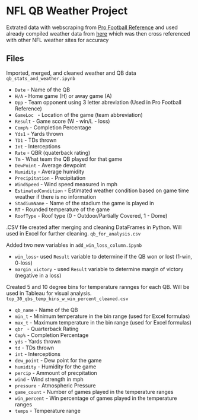 # NFL QB Weather Project


Extrated data with webscraping from [Pro Football Reference](https://www.pro-football-reference.com/) and used already compiled weather data from [here](https://www.datawithbliss.com/weather-data) which was then cross referenced with other NFL weather sites for accuracy

## Files

Imported, merged, and cleaned weather and QB data
`qb_stats_and_weather.ipynb`
* `Date` - Name of the QB
* `H/A` - Home game (H) or away game (A)
* `Opp` - Team opponent using 3 letter abreviation (Used in Pro Football Reference)
* `GameLoc ` - Location of the game (team abbreviation)
* `Result` - Game score (W - win/L - loss) 
* `Comp%` - Completion Percentage 
* `Yds1` - Yards thrown 
* `TD1` - TDs thrown 
* `Int` - Interceptions
* `Rate` - QBR (quaterback rating)
* `Tm` - What team the QB played for that game
* `DewPoint` - Average dewpoint
* `Humidity` - Average humidity
* `Precipitation` - Precipitation
* `WindSpeed` - Wind speed measured in mph
* `EstimatedCondition` - Estimated weather condition based on game time weather if there is no information
* `StadiumName` - Name of the stadium the game is played in
* `RT` - Rounded temperature of the game
* `RoofType` - Roof type (0 - Outdoor/Partially Covered, 1 - Dome)

.CSV file created after merging and cleaning DataFrames in Python. Will used in Excel for further cleaning.
`qb_for_analysis.csv`

Added two new variables in `add_win_loss_column.ipynb`
* `win_loss`- used `Result` variable to determine if the QB won or lost (1-win, 0-loss)
* `margin_victory` - used `Result` variable to determine margin of victory (negative in a loss)


Created 5 and 10 degree bins for temperature rannges for each QB. Will be used in Tableau for visual analysis.
`top_30_qbs_temp_bins_w_win_percent_cleaned.csv`
* `qb_name` - Name of the QB
* `min_t` - Minimum temperature in the bin range (used for Excel formulas)
* `max_t` - Maximum temperature in the bin range (used for Excel formulas)
* `qbr ` - Quarterback Rating 
* `Cmp%` - Completion Percentage 
* `yds` - Yards thrown 
* `td` - TDs thrown 
* `int` - Interceptions 
* `dew_point` - Dew point for the game
* `humidity` - Humidity for the game
* `percip` - Ammount of precpitation
* `wind` - Wind strength in mph
* `pressure` - Atmospheric Pressure
* `game_count` - Number of games played in the temperature ranges
* `win_percent` - Win percentage of games played in the temperature ranges
* `temps` - Temperature range

